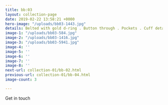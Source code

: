 ```yaml
---
title: bb:03
layout: collection-page
date: 2019-02-22 13:58:21 +0000
hero-image: "/uploads/bb03-1443.jpg"
details: Belted with gold d-ring . Button through . Pockets . Cuff detail
image-1: "/uploads/bb03-584.jpg"
image-2: "/uploads/bb03-1416.jpg"
image-3: "/uploads/bb03-5941.jpg"
image-4: ''
image-5: ''
image-6: ''
image-7: ''
image-8: ''
next-url: collection-01/bb-02.html
previous-url: collection-01/bb-04.html
image-count: 3

---
```

Get in touch